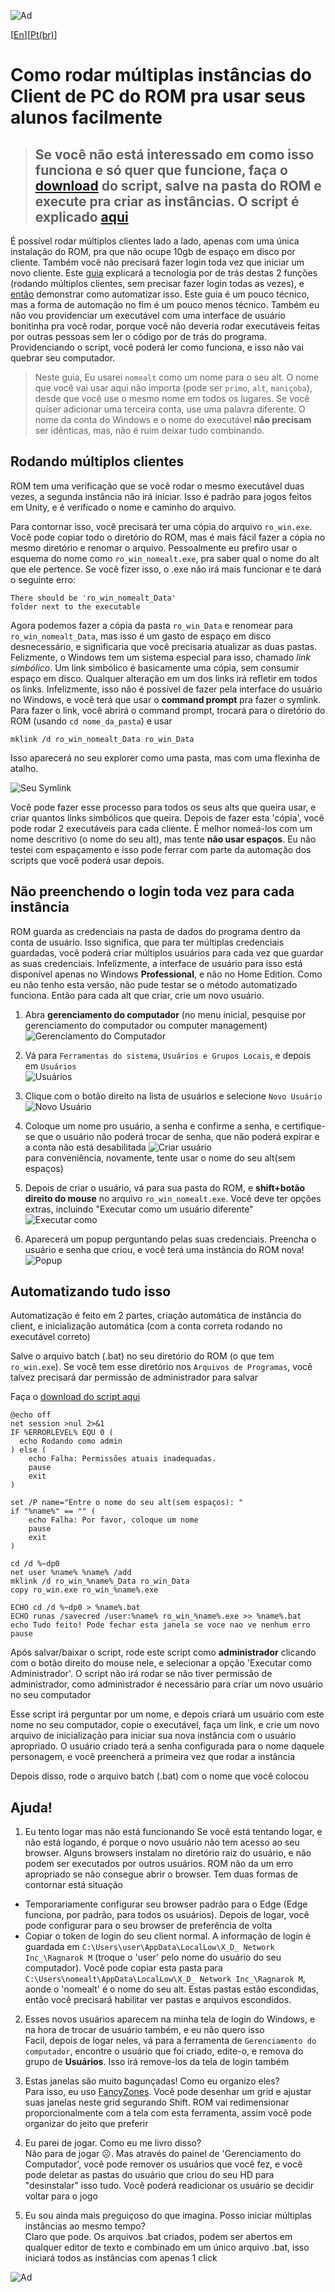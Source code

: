   ![Ad](skad.png)

[[En](index)][[Pt(br)](index_br)]


# Como rodar múltiplas instâncias do Client de PC do ROM pra usar seus alunos facilmente

> ## Se você não está interessado em como isso funciona e só quer que funcione, faça o [download](CreateInstance.bat) do script, salve na pasta do ROM e execute pra criar as instâncias. O script é explicado [aqui](#automating-all-this)

É possível rodar múltiplos clientes lado a lado, apenas com uma única instalação do ROM, pra que não ocupe 10gb de espaço em disco por cliente. Também você não precisará fazer login toda vez que iniciar um novo cliente. Este [guia](#running-multiple-clients) explicará a tecnologia por de trás destas 2 funções (rodando múltiplos clientes, sem precisar fazer login todas as vezes), e [então](#not-having-to-fill-in-your-login-information-every-time-for-every-client) demonstrar como automatizar isso. Este guia é um pouco técnico, mas a forma de automação no fim é um pouco menos técnico. Também eu não vou providenciar um executável com uma interface de usuário bonitinha pra você rodar, porque você não deveria rodar executáveis feitas por outras pessoas sem ler o código por de trás do programa. Providenciando o script, você poderá ler como funciona, e isso não vai quebrar seu computador.

> Neste guia, Eu usarei `nomealt` como um nome para o seu alt. O nome que você vai usar aqui não importa (pode ser `primo`, `alt`, `maniçoba`), desde que você use o mesmo nome em todos os lugares. Se você quiser adicionar uma terceira conta, use uma palavra diferente. O nome da conta do Windows e o nome do executável **não precisam** ser idênticas, mas, não é ruim deixar tudo combinando.

## Rodando múltiplos clientes

ROM tem uma verificação que se você rodar o mesmo executável duas vezes, a segunda instância não irá iniciar. Isso é padrão para jogos feitos em Unity, e é verificado o nome e caminho do arquivo.

Para contornar isso, você precisará ter uma cópia do arquivo `ro_win.exe`. Você pode copiar todo o diretório do ROM, mas é mais fácil fazer a cópia no mesmo diretório e renomar o arquivo. Pessoalmente eu prefiro usar o esquema do nome como `ro_win_nomealt.exe`, pra saber qual o nome do alt que ele pertence. Se você fizer isso, o .exe não irá mais funcionar e te dará o seguinte erro:

```
There should be 'ro_win_nomealt_Data'
folder next to the executable
```

Agora podemos fazer a cópia da pasta `ro_win_Data` e renomear para `ro_win_nomealt_Data`, mas isso é um gasto de espaço em disco desnecessário, e significaria que você precisaria atualizar as duas pastas. Felizmente, o Windows tem um sistema especial para isso, chamado *link simbólico*. Um link simbólico é basicamente uma cópia, sem consumir espaço em disco. Qualquer alteração em um dos links irá refletir em todos os links. Infelizmente, isso não é possível de fazer pela interface do usuário no Windows, e você terá que usar o **command prompt** pra fazer o symlink.
Para fazer o link, você abrirá o command prompt, trocará para o diretório do ROM (usando `cd nome_da_pasta`) e usar

```
mklink /d ro_win_nomealt_Data ro_win_Data
```
Isso aparecerá no seu explorer como uma pasta, mas com uma flexinha de atalho.

![Seu Symlink](symlink.png)

Você pode fazer esse processo para todos os seus alts que queira usar, e criar quantos links simbólicos que queira. Depois de fazer esta 'cópia', você pode rodar 2 executáveis para cada cliente. É melhor nomeá-los com um nome descritivo (o nome do seu alt), mas tente **não usar espaços**. Eu não testei com espaçamento e isso pode ferrar com parte da automação dos scripts que você poderá usar depois.

## Não preenchendo o login toda vez para cada instância

ROM guarda as credenciais na pasta de dados do programa dentro da conta de usuário. Isso significa, que para ter múltiplas credenciais guardadas, você poderá criar múltiplos usuários para cada vez que guardar as suas credenciais. Infelizmente, a interface de usuário para isso está disponível apenas no Windows **Professional**, e não no Home Edition. Como eu não tenho esta versão, não pude testar se o método automatizado funciona. Então para cada alt que criar, crie um novo usuário.

1) Abra **gerenciamento do computador** (no menu inicial, pesquise por gerenciamento do computador ou computer management)
  ![Gerenciamento do Computador](computermanagement.png)

2) Vá para `Ferramentas do sistema`, `Usuários e Grupos Locais`, e depois em `Usuários`  
  ![Usuários](users.png)

3) Clique com o botão direito na lista de usuários e selecione `Novo Usuário`
  ![Novo Usuário](newuser.png)

4) Coloque um nome pro usuário, a senha e confirme a senha, e certifique-se que o usuário não poderá trocar de senha, que não poderá expirar e a conta não está desabilitada
  ![Criar usuário](createuser.png)  
  para conveniência, novamente, tente usar o nome do seu alt(sem espaços)

5) Depois de criar o usuário, vá para sua pasta do ROM, e **shift+botão direito do mouse** no arquivo `ro_win_nomealt.exe`. Você deve ter opções extras, incluindo "Executar como um usuário diferente"  
![Executar como](runas.png)

6) Aparecerá um popup perguntando pelas suas credenciais. Preencha o usuário e senha que criou, e você terá uma instância do ROM nova!  
![Popup](runaspopup.png)

## Automatizando tudo isso

Automatização é feito em 2 partes, criação automática de instância do client, e inicialização automática (com a conta correta rodando no executável correto)

Salve o arquivo batch (.bat) no seu diretório do ROM (o que tem `ro_win.exe`). Se você tem esse diretório nos `Arquivos de Programas`, você talvez precisará dar permissão de administrador para salvar

Faça o [download do script aqui](CreateInstance.bat)
```batch
@echo off
net session >nul 2>&1
IF %ERRORLEVEL% EQU 0 (
  echo Rodando como admin
) else (
    echo Falha: Permissões atuais inadequadas.
    pause
    exit
)

set /P name="Entre o nome do seu alt(sem espaços): "
if "%name%" == "" (
    echo Falha: Por favor, coloque um nome
    pause
    exit
)

cd /d %~dp0
net user %name% %name% /add
mklink /d ro_win_%name%_Data ro_win_Data
copy ro_win.exe ro_win_%name%.exe

ECHO cd /d %~dp0 > %name%.bat
ECHO runas /savecred /user:%name% ro_win_%name%.exe >> %name%.bat
echo Tudo feito! Pode fechar esta janela se voce nao ve nenhum erro
pause
```

Após salvar/baixar o script, rode este script como **administrador** clicando com o botão direito do mouse nele, e selecionar a opção 'Executar como Administrador'. O script não irá rodar se não tiver permissão de administrador, como administrador é necessário para criar um novo usuário no seu computador

Esse script irá perguntar por um nome, e depois criará um usuário com este nome no seu computador, copie o executável, faça um link, e crie um novo arquivo de inicialização para iniciar sua nova instância com o usuário apropriado. O usuário criado terá a senha configurada para o nome daquele personagem, e você preencherá a primeira vez que rodar a instância

Depois disso, rode o arquivo batch (.bat) com o nome que você colocou

## Ajuda!

1) Eu tento logar mas não está funcionando
  Se você está tentando logar, e não está logando, é porque o novo usuário não tem acesso ao seu browser. Alguns browsers instalam no diretório raiz do usuário, e não podem ser executados por outros usuários. ROM não da um erro apropriado se não consegue abrir o browser. Tem duas formas de contornar está situação  
  - Temporariamente configurar seu browser padrão para o Edge (Edge funciona, por padrão, para todos os usuários). Depois de logar, você pode configurar para o seu browser de preferência de volta
  - Copiar o token de login do seu client normal. A informação de login é guardada em `C:\Users\user\AppData\LocalLow\X_D_ Network Inc_\Ragnarok M` (troque o 'user' pelo nome do usuário do seu computador). Você pode copiar esta pasta para `C:\Users\nomealt\AppData\LocalLow\X_D_ Network Inc_\Ragnarok M`, aonde o 'nomealt' é o nome do seu alt. Estas pastas estão escondidas, então você precisará habilitar ver pastas e arquivos escondidos.

2) Esses novos usuários aparecem na minha tela de login do Windows, e na hora de trocar de usuário também, e eu não quero isso  
  Facil, depois de logar neles, vá para a ferramenta de `Gerenciamento do computador`, encontre o usuário que foi criado, edite-o, e remova do grupo de **Usuários**. Isso irá remove-los da tela de login também

3) Estas janelas são muito bagunçadas! Como eu organizo eles?  
  Para isso, eu uso [FancyZones](https://learn.microsoft.com/pt-br/windows/powertoys/). Você pode desenhar um grid e ajustar suas janelas neste grid segurando Shift. ROM vai redimensionar proporcionalmente com a tela com esta ferramenta, assim você pode organizar do jeito que preferir

4) Eu parei de jogar. Como eu me livro disso?  
  Não para de jogar ☹️. Mas através do painel de 'Gerenciamento do Computador', você pode remover os usuários que você fez, e você pode deletar as pastas do usuário que criou do seu HD para "desinstalar" isso tudo. Você poderá readicionar os usuário se decidir voltar para o jogo

5) Eu sou ainda mais preguiçoso do que imagina. Posso iniciar múltiplas instâncias ao mesmo tempo?  
  Claro que pode. Os arquivos .bat criados, podem ser abertos em qualquer editor de texto e combinado em um único arquivo .bat, isso iniciará todos as instâncias com apenas 1 click

  ![Ad](lumi_borf.gif)